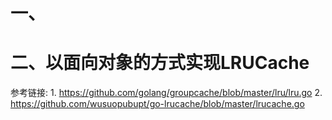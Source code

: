 # 一、

# 二、以面向对象的方式实现LRUCache
 参考链接:
    1. https://github.com/golang/groupcache/blob/master/lru/lru.go 
    2. https://github.com/wusuopubupt/go-lrucache/blob/master/lrucache.go 




